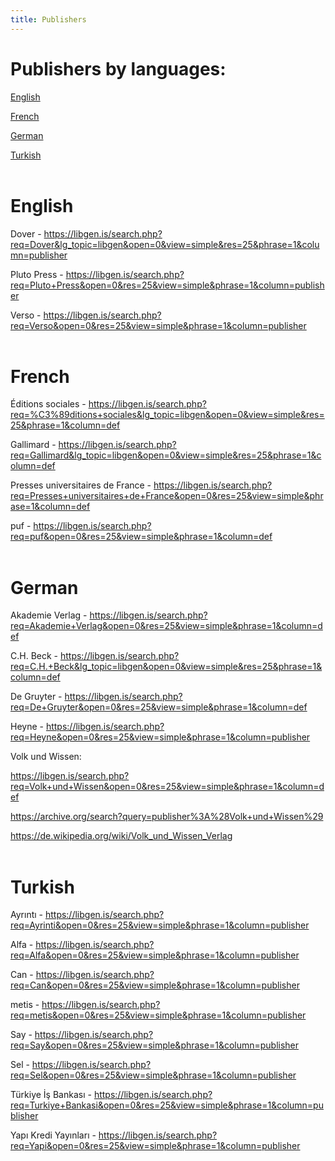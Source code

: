 ```yaml
---
title: Publishers
---
```


# Publishers by languages:

[English](#english)

[French](#french)

[German](#german)

[Turkish](#turkish)
<br><br>

<a id="english"></a>
# English

Dover - <https://libgen.is/search.php?req=Dover&lg_topic=libgen&open=0&view=simple&res=25&phrase=1&column=publisher>

Pluto Press - <https://libgen.is/search.php?req=Pluto+Press&open=0&res=25&view=simple&phrase=1&column=publisher>

Verso - <https://libgen.is/search.php?req=Verso&open=0&res=25&view=simple&phrase=1&column=publisher>
<br><br>

<a id="french"></a>
# French

Éditions sociales - <https://libgen.is/search.php?req=%C3%89ditions+sociales&lg_topic=libgen&open=0&view=simple&res=25&phrase=1&column=def>

Gallimard - <https://libgen.is/search.php?req=Gallimard&lg_topic=libgen&open=0&view=simple&res=25&phrase=1&column=def>

Presses universitaires de France - <https://libgen.is/search.php?req=Presses+universitaires+de+France&open=0&res=25&view=simple&phrase=1&column=def>

puf - <https://libgen.is/search.php?req=puf&open=0&res=25&view=simple&phrase=1&column=def>
<br><br>

<a id="german"></a>
# German

Akademie Verlag - <https://libgen.is/search.php?req=Akademie+Verlag&open=0&res=25&view=simple&phrase=1&column=def>

C.H. Beck - <https://libgen.is/search.php?req=C.H.+Beck&lg_topic=libgen&open=0&view=simple&res=25&phrase=1&column=def>

De Gruyter - <https://libgen.is/search.php?req=De+Gruyter&open=0&res=25&view=simple&phrase=1&column=def>

Heyne - <https://libgen.is/search.php?req=Heyne&open=0&res=25&view=simple&phrase=1&column=publisher>

Volk und Wissen:

<https://libgen.is/search.php?req=Volk+und+Wissen&open=0&res=25&view=simple&phrase=1&column=def>

<https://archive.org/search?query=publisher%3A%28Volk+und+Wissen%29>

<https://de.wikipedia.org/wiki/Volk_und_Wissen_Verlag>
<br><br>

<a id="turkish"></a>
# Turkish

Ayrıntı - <https://libgen.is/search.php?req=Ayrinti&open=0&res=25&view=simple&phrase=1&column=publisher>

Alfa - <https://libgen.is/search.php?req=Alfa&open=0&res=25&view=simple&phrase=1&column=publisher>

Can - <https://libgen.is/search.php?req=Can&open=0&res=25&view=simple&phrase=1&column=publisher>

metis - <https://libgen.is/search.php?req=metis&open=0&res=25&view=simple&phrase=1&column=publisher>

Say - <https://libgen.is/search.php?req=Say&open=0&res=25&view=simple&phrase=1&column=publisher>

Sel - <https://libgen.is/search.php?req=Sel&open=0&res=25&view=simple&phrase=1&column=publisher>

Türkiye İş Bankası - <https://libgen.is/search.php?req=Turkiye+Bankasi&open=0&res=25&view=simple&phrase=1&column=publisher>

Yapı Kredi Yayınları - <https://libgen.is/search.php?req=Yapi&open=0&res=25&view=simple&phrase=1&column=publisher>